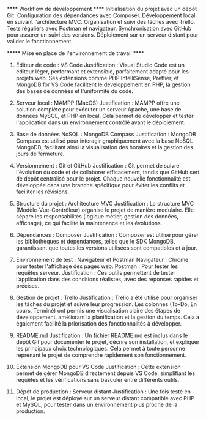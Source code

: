 **** Workflow de développement ****
Initialisation du projet avec un dépôt Git.
Configuration des dépendances avec Composer.
Développement local en suivant l’architecture MVC.
Organisation et suivi des tâches avec Trello.
Tests réguliers avec Postman et navigateur.
Synchronisation avec GitHub pour assurer un suivi des versions.
Déploiement sur un serveur distant pour valider le fonctionnement.


***** Mise en place de l'environnement de travail ****

1. Éditeur de code : VS Code
Justification : Visual Studio Code est un éditeur léger, performant et extensible, parfaitement adapté pour les projets web. Ses extensions comme PHP IntelliSense, Prettier, et MongoDB for VS Code facilitent le développement en PHP, la gestion des bases de données et l'uniformité du code.

2. Serveur local : MAMPP (MacOS)
Justification : MAMPP offre une solution complète pour exécuter un serveur Apache, une base de données MySQL, et PHP en local. Cela permet de développer et tester l'application dans un environnement contrôlé avant le déploiement.

3. Base de données NoSQL : MongoDB Compass
Justification : MongoDB Compass est utilisé pour interagir graphiquement avec la base NoSQL MongoDB, facilitant ainsi la visualisation des horaires et la gestion des jours de fermeture.

4. Versionnement : Git et GitHub
Justification : Git permet de suivre l'évolution du code et de collaborer efficacement, tandis que GitHub sert de dépôt centralisé pour le projet. Chaque nouvelle fonctionnalité est développée dans une branche spécifique pour éviter les conflits et faciliter les révisions.

5. Structure du projet : Architecture MVC
Justification : La structure MVC (Modèle-Vue-Contrôleur) organise le projet de manière modulaire. Elle sépare les responsabilités (logique métier, gestion des données, affichage), ce qui facilite la maintenance et les évolutions.

6. Dépendances : Composer
Justification : Composer est utilisé pour gérer les bibliothèques et dépendances, telles que le SDK MongoDB, garantissant que toutes les versions utilisées sont compatibles et à jour.

7. Environnement de test : Navigateur et Postman
Navigateur : Chrome pour tester l'affichage des pages web.
Postman : Pour tester les requêtes serveur.
Justification : Ces outils permettent de tester l’application dans des conditions réalistes, avec des réponses rapides et précises.

8. Gestion de projet : Trello
Justification : Trello a été utilisé pour organiser les tâches du projet et suivre leur progression. Les colonnes (To-Do, En cours, Terminé) ont permis une visualisation claire des étapes de développement, améliorant la planification et la gestion du temps. Cela a également facilité la priorisation des fonctionnalités à développer.

9. README.md
Justification : Un fichier README.md est inclus dans le dépôt Git pour documenter le projet, décrire son installation, et expliquer les principaux choix technologiques. Cela permet à toute personne reprenant le projet de comprendre rapidement son fonctionnement.

10. Extension MongoDB pour VS Code
Justification : Cette extension permet de gérer MongoDB directement depuis VS Code, simplifiant les requêtes et les vérifications sans basculer entre différents outils.

11. Dépôt de production : Serveur distant
Justification : Une fois testé en local, le projet est déployé sur un serveur distant compatible avec PHP et MySQL, pour tester dans un environnement plus proche de la production.

